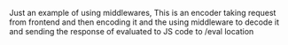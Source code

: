 Just an example of using middlewares, This is an encoder taking request 
from frontend and then encoding it and the using middleware to decode 
it and sending the response of evaluated to JS code to /eval location